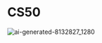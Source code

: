# CS50

![ai-generated-8132827_1280](https://github.com/aimlc/CS50/assets/53507106/300fd3e3-d9be-447d-9021-031f8ae3d044)
